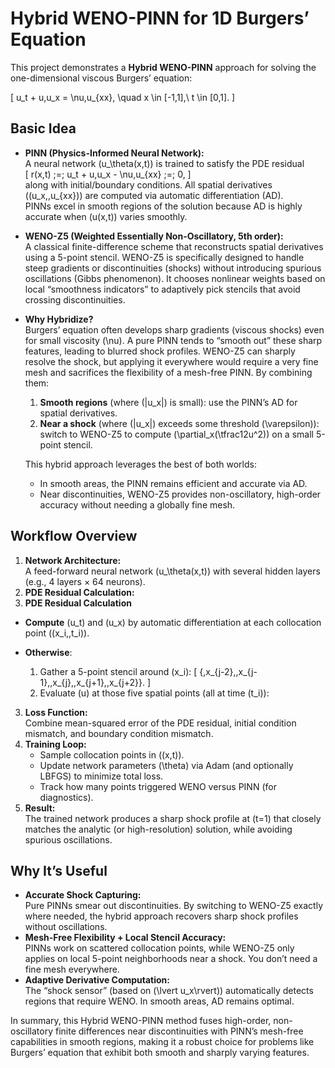 # Hybrid WENO-PINN for 1D Burgers’ Equation

This project demonstrates a **Hybrid WENO-PINN** approach for solving the one-dimensional viscous Burgers’ equation:

\[
u_t + u\,u_x = \nu\,u_{xx}, \quad x \in [-1,1],\ t \in [0,1].
\]

## Basic Idea

- **PINN (Physics-Informed Neural Network):**  
  A neural network \(u_\theta(x,t)\) is trained to satisfy the PDE residual  
  \[
    r(x,t) \;=\; u_t + u\,u_x - \nu\,u_{xx} \;=\; 0,
  \]  
  along with initial/boundary conditions. All spatial derivatives (\(u_x,\,u_{xx}\)) are computed via automatic differentiation (AD).  
  PINNs excel in smooth regions of the solution because AD is highly accurate when \(u(x,t)\) varies smoothly.

- **WENO-Z5 (Weighted Essentially Non-Oscillatory, 5th order):**  
  A classical finite-difference scheme that reconstructs spatial derivatives using a 5-point stencil. WENO-Z5 is specifically designed to handle steep gradients or discontinuities (shocks) without introducing spurious oscillations (Gibbs phenomenon). It chooses nonlinear weights based on local “smoothness indicators” to adaptively pick stencils that avoid crossing discontinuities.

- **Why Hybridize?**  
  Burgers’ equation often develops sharp gradients (viscous shocks) even for small viscosity \(\nu\). A pure PINN tends to “smooth out” these sharp features, leading to blurred shock profiles. WENO-Z5 can sharply resolve the shock, but applying it everywhere would require a very fine mesh and sacrifices the flexibility of a mesh-free PINN. By combining them:
  1. **Smooth regions** (where \(|u_x|\) is small): use the PINN’s AD for spatial derivatives.  
  2. **Near a shock** (where \(|u_x|\) exceeds some threshold \(\varepsilon\)): switch to WENO-Z5 to compute \(\partial_x(\tfrac12u^2)\) on a small 5-point stencil.  

  This hybrid approach leverages the best of both worlds:  
  - In smooth areas, the PINN remains efficient and accurate via AD.  
  - Near discontinuities, WENO-Z5 provides non-oscillatory, high-order accuracy without needing a globally fine mesh.  

## Workflow Overview

1. **Network Architecture:**  
   A feed-forward neural network \(u_\theta(x,t)\) with several hidden layers (e.g., 4 layers × 64 neurons).
2. **PDE Residual Calculation:**  
  2. **PDE Residual Calculation**

- **Compute** \(u_t\) and \(u_x\) by automatic differentiation at each collocation point \((x_i,\,t_i)\).


- **Otherwise**:
  1. Gather a 5-point stencil around \(x_i\):
     \[
       \{\,x_{j-2},\,x_{j-1},\,x_{j},\,x_{j+1},\,x_{j+2}\}.
     \]
  2. Evaluate \(u\) at those five spatial points (all at time \(t_i\)):
3. **Loss Function:**  
   Combine mean-squared error of the PDE residual, initial condition mismatch, and boundary condition mismatch.  
4. **Training Loop:**  
   - Sample collocation points in \((x,t)\).  
   - Update network parameters \(\theta\) via Adam (and optionally LBFGS) to minimize total loss.  
   - Track how many points triggered WENO versus PINN (for diagnostics).  
5. **Result:**  
   The trained network produces a sharp shock profile at \(t=1\) that closely matches the analytic (or high-resolution) solution, while avoiding spurious oscillations.

## Why It’s Useful

- **Accurate Shock Capturing:**  
  Pure PINNs smear out discontinuities. By switching to WENO-Z5 exactly where needed, the hybrid approach recovers sharp shock profiles without oscillations.
- **Mesh-Free Flexibility + Local Stencil Accuracy:**  
  PINNs work on scattered collocation points, while WENO-Z5 only applies on local 5-point neighborhoods near a shock. You don’t need a fine mesh everywhere.
- **Adaptive Derivative Computation:**  
  The “shock sensor” (based on \(\lvert u_x\rvert\)) automatically detects regions that require WENO. In smooth areas, AD remains optimal.

In summary, this Hybrid WENO-PINN method fuses high-order, non-oscillatory finite differences near discontinuities with PINN’s mesh-free capabilities in smooth regions, making it a robust choice for problems like Burgers’ equation that exhibit both smooth and sharply varying features.  
